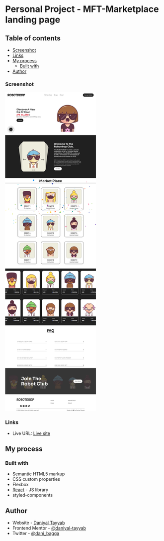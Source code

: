 # Personal Project - MFT-Marketplace landing page

## Table of contents

- [Screenshot](#screenshot)
- [Links](#links)
- [My process](#my-process)
  - [Built with](#built-with)
- [Author](#author)

### Screenshot

![](./screenshot.png)

### Links

- Live URL: [Live site](https://marketplace-five-nu.vercel.app/)

## My process

### Built with

- Semantic HTML5 markup
- CSS custom properties
- Flexbox
- [React](https://reactjs.org/) - JS library
- styled-components

## Author

- Website - [Daniyal Tayyab](https://www.your-site.com)
- Frontend Mentor - [@daniyal-tayyab](https://www.frontendmentor.io/profile/daniyal-tayyab)
- Twitter - [@dani_bagga](https://www.twitter.com/dani_bagga)
